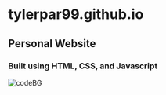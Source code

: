 # tylerpar99.github.io
## Personal Website
### Built using HTML, CSS, and Javascript
![codeBG](https://user-images.githubusercontent.com/67805799/132284215-a1f82eb4-7c22-45b3-b6d9-c7531a551f11.png)

